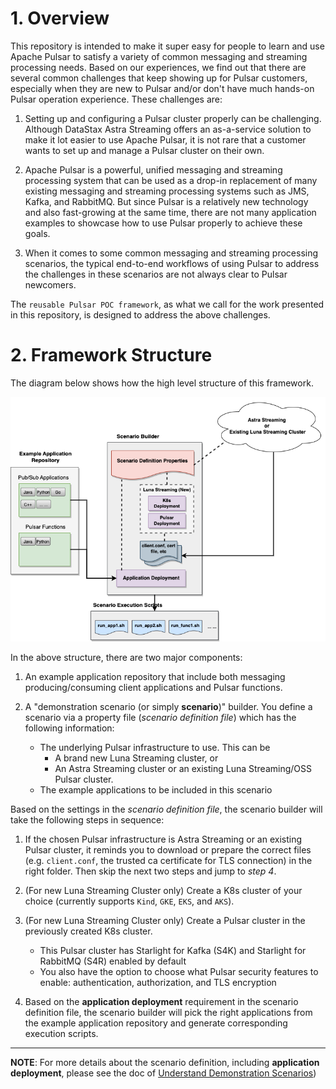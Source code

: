# 1. Overview

This repository is intended to make it super easy for people to learn and use Apache Pulsar to satisfy a variety of common messaging and streaming processing needs. Based on our experiences, we find out that there are several common challenges that keep showing up for Pulsar customers, especially when they are new to Pulsar and/or don't have much hands-on Pulsar operation experience. These challenges are:

1. Setting up and configuring a Pulsar cluster properly can be challenging. Although DataStax Astra Streaming offers an as-a-service solution to make it lot easier to use Apache Pulsar, it is not rare that a customer wants to set up and manage a Pulsar cluster on their own.
   
2. Apache Pulsar is a powerful, unified messaging and streaming processing system that can be used as a drop-in replacement of many existing messaging and streaming processing systems such as JMS, Kafka, and RabbitMQ. But since Pulsar is a relatively new technology and also fast-growing at the same time, there are not many application examples to showcase how to use Pulsar properly to achieve these goals.

3. When it comes to some common messaging and streaming processing scenarios, the typical end-to-end workflows of using Pulsar to address the challenges in these scenarios are not always clear to Pulsar newcomers. 

The `reusable Pulsar POC framework`, as what we call for the work presented in this repository, is designed to address the above challenges.

#  2. Framework Structure

The diagram below shows how the high level structure of this framework.

![framework_structure](images/reusable_poc-structure.png)

In the above structure, there are two major components:

1. An example application repository that include both messaging producing/consuming client applications and Pulsar functions.
   
2. A "demonstration scenario (or simply **scenario**)" builder. You define a scenario via a property file (*scenario definition file*) which has the following information:
   * The underlying Pulsar infrastructure to use. This can be 
      * A brand new Luna Streaming cluster, or
      * An Astra Streaming cluster or an existing Luna Streaming/OSS Pulsar cluster.
   * The example applications to be included in this scenario


Based on the settings in the *scenario definition file*, the scenario builder will take the following steps in sequence:

1. If the chosen Pulsar infrastructure is Astra Streaming or an existing Pulsar cluster, it reminds you to download or prepare the correct files (e.g. `client.conf`, the trusted ca certificate for TLS connection) in the right folder. Then skip the next two steps and jump to *step 4*.

2. (For new Luna Streaming Cluster only) Create a K8s cluster of your choice (currently supports `Kind`, `GKE`, `EKS`, and `AKS`).
   
3. (For new Luna Streaming Cluster only) Create a Pulsar cluster in the previously created K8s cluster. 
   * This Pulsar cluster has Starlight for Kafka (S4K) and Starlight for RabbitMQ (S4R) enabled by default
   * You also have the option to choose what Pulsar security features to enable: authentication, authorization, and TLS encryption

4. Based on the **application deployment** requirement in the scenario definition file, the scenario builder will pick the right applications from the example application repository and generate corresponding execution scripts.

---

**NOTE**: For more details about the scenario definition, including **application deployment**, please see the doc of [Understand Demonstration Scenarios](understand_scenario.md)) 